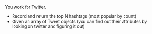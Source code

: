 You work for Twitter.
  - Record and return the top N hashtags (most popular by count)
  - Given an array of Tweet objects (you can find out their attributes by looking on twitter and figuring it out)
